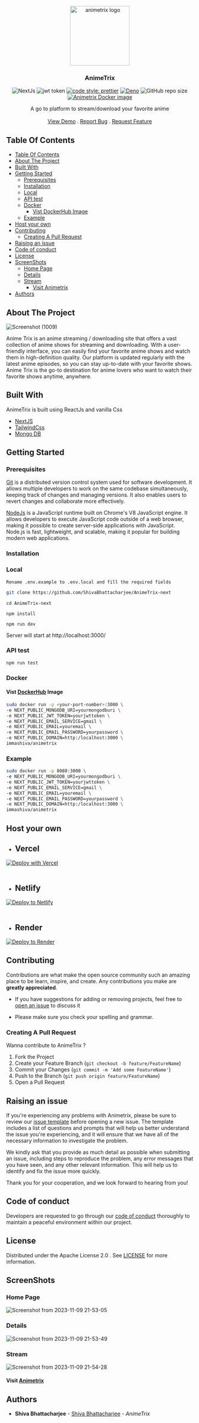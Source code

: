 <a href="https://github.com/ShivaBhattacharjee/AnimeTrix-next">
<p align="center">
    <img src="https://github.com/ShivaBhattacharjee/AnimeTrix-next/assets/95211406/3984ffef-a0ad-4314-b017-5ffb6213ed9c" width="160px"  alt="animetrix logo" align="center">
  </a>
<br/>
  <h3 align="center">AnimeTrix</h3>


<div align="center" >

![NextJs](https://img.shields.io/badge/next.js-000000?style=for-the-badge&logo=nextdotjs&logoColor=white)
![jwt token](http://jwt.io/img/badge-compatible.svg)
[![code style: prettier](https://img.shields.io/badge/code_style-prettier-ff69b4.svg?style=flat-square)](https://github.com/prettier/prettier)
[![Deno](https://github.com/ShivaBhattacharjee/AnimeTrix-next/actions/workflows/deno.yml/badge.svg)](https://github.com/ShivaBhattacharjee/AnimeTrix-next/actions/workflows/deno.yml)
![GitHub repo size](https://img.shields.io/github/repo-size/shivabhattacharjee/animetrix-next)
[![Animetrix Docker image](https://github.com/ShivaBhattacharjee/AnimeTrix-next/actions/workflows/main.yml/badge.svg?branch=main)](https://github.com/ShivaBhattacharjee/AnimeTrix-next/actions/workflows/main.yml)


  </div>
  <p align="center">
    A go to platform to stream/download your favorite anime
    <br/>
    <br/>
    <a href="https://animetrix.xyz/">View Demo</a>
    .
    <a href="https://github.com/ShivaBhattacharjee/AnimeTrix-next/issues">Report Bug</a>
    .
    <a href="https://github.com/ShivaBhattacharjee/AnimeTrix-next/issues">Request Feature</a>
  </p>
</p>



## Table Of Contents

- [Table Of Contents](#table-of-contents)
- [About The Project](#about-the-project)
- [Built With](#built-with)
- [Getting Started](#getting-started)
  - [Prerequisites](#prerequisites)
  - [Installation](#installation)
  - [Local](#local)
  - [API test](#api-test)
  - [Docker](#docker)
    - [Vist DockerHub Image](#vist-dockerhub-image)
  - [Example](#example)
- [Host your own](#host-your-own)
- [Contributing](#contributing)
  - [Creating A Pull Request](#creating-a-pull-request)
- [Raising an issue](#raising-an-issue)
- [Code of conduct](#code-of-conduct)
- [License](#license)
- [ScreenShots](#screenshots)
  - [Home Page](#home-page)
  - [Details](#details)
  - [Stream](#stream)
    - [Visit Animetrix](#visit-animetrix)
- [Authors](#authors)

## About The Project
![Screenshot (1009)](https://github.com/ShivaBhattacharjee/AnimeTrix-next/assets/95211406/d872a750-4fa9-4a31-8a13-71f859ab8cf9)

Anime Trix is an anime streaming / downloading site that offers a vast collection of anime shows for streaming and downloading. With a user-friendly interface, you can easily find your favorite anime shows and watch them in high-definition quality. Our platform is updated regularly with the latest anime episodes, so you can stay up-to-date with your favorite shows. Anime Trix is the go-to destination for anime lovers who want to watch their favorite shows anytime, anywhere.

## Built With

AnimeTrix is built using ReactJs and vanilla Css

* [NextJS](https://nextjs.org)
* [TailwindCss](https://tailwindcss.com/)
* [Mongo DB](https://www.mongodb.com/)


## Getting Started


### Prerequisites

<a href="https://git-scm.com/downloads" >Git</a> is a distributed version control system used for software development. It allows multiple developers to work on the same codebase simultaneously, keeping track of changes and managing versions. It also enables users to revert changes and collaborate more effectively.



<a href="https://nodejs.org/en/download/">NodeJs</a> is a JavaScript runtime built on Chrome's V8 JavaScript engine. It allows developers to execute JavaScript code outside of a web browser, making it possible to create server-side applications with JavaScript. Node.js is fast, lightweight, and scalable, making it popular for building modern web applications.


### Installation
### Local
```Rename .env.example to .env.local and fill the required fields```
```bash
git clone https://github.com/ShivaBhattacharjee/AnimeTrix-next
```
```
cd AnimeTrix-next
```
```
npm install
```
```
npm run dev
```
Server will start at http://localhost:3000/

### API test
```
npm run test
```

### Docker

#### Vist <a href="https://hub.docker.com/repository/docker/immashiva/animetrix/general" target="_blank">DockerHub</a> Image

```bash
sudo docker run -p <your-port-number>:3000 \
-e NEXT_PUBLIC_MONGODB_URI=yourmongodburi \
-e NEXT_PUBLIC_JWT_TOKEN=yourjwttoken \
-e NEXT_PUBLIC_EMAIL_SERVICE=gmail \
-e NEXT_PUBLIC_EMAIL=youremail \
-e NEXT_PUBLIC_EMAIL_PASSWORD=yourpassword \
-e NEXT_PUBLIC_DOMAIN=http:/localhost:3000 \
immashiva/animetrix
```

### Example

```bash
sudo docker run -p 8080:3000 \
-e NEXT_PUBLIC_MONGODB_URI=yourmongodburi \
-e NEXT_PUBLIC_JWT_TOKEN=yourjwttoken \
-e NEXT_PUBLIC_EMAIL_SERVICE=gmail \
-e NEXT_PUBLIC_EMAIL=youremail \
-e NEXT_PUBLIC_EMAIL_PASSWORD=yourpassword \
-e NEXT_PUBLIC_DOMAIN=http:/localhost:3000 \
immashiva/animetrix
```

## Host your own
* ## Vercel

[![Deploy with Vercel](https://vercel.com/button)](https://vercel.com/new/clone?repository-url=https%3A%2F%2Fgithub.com%2FShivaBhattacharjee%2FAnimeTrix-next)
<br/>
<br/>

* ## Netlify

[![Deploy to Netlify](https://www.netlify.com/img/deploy/button.svg)](https://app.netlify.com/start/deploy?repository=https://github.com/ShivaBhattacharjee/AnimeTrix-next)
<br/>
<br/>

* ## Render

[![Deploy to Render](https://render.com/images/deploy-to-render-button.svg)](https://render.com/deploy?repo=https://github.com/ShivaBhattacharjee/AnimeTrix-next)

## Contributing

Contributions are what make the open source community such an amazing place to be learn, inspire, and create. Any contributions you make are **greatly appreciated**.
* If you have suggestions for adding or removing projects, feel free to [open an issue](https://github.com/ShivaBhattacharjee/AnimeTrix-next/issues) to discuss it

* Please make sure you check your spelling and grammar.

### Creating A Pull Request

Wanna contribute to AnimeTrix ?

1. Fork the Project
2. Create your Feature Branch (`git checkout -b feature/FeatureName`)
3. Commit your Changes (`git commit -m 'Add some FeatureName'`)
4. Push to the Branch (`git push origin feature/FeatureName`)
5. Open a Pull Request


## Raising an issue

If you're experiencing any problems with Animetrix, please be sure to review our [issue template](https://github.com/ShivaBhattacharjee/AnimeTrix-next/tree/main/.github/ISSUE_TEMPLATE) before opening a new issue. The template includes a list of questions and prompts that will help us better understand the issue you're experiencing, and it will ensure that we have all of the necessary information to investigate the problem.

We kindly ask that you provide as much detail as possible when submitting an issue, including steps to reproduce the problem, any error messages that you have seen, and any other relevant information. This will help us to identify and fix the issue more quickly.

Thank you for your cooperation, and we look forward to hearing from you!

## Code of conduct

Developers are requested to go through our <a href="https://github.com/ShivaBhattacharjee/AnimeTrix-next/blob/main/CODE_OF_CONDUCT.md">code of conduct</a> thoroughly to maintain a peaceful environment within our project.

## License

Distributed under the Apache License 2.0 . See [LICENSE](https://github.com/ShivaBhattacharjee/AnimeTrix-next/blob/main/LICENSE) for more information.

## ScreenShots
### Home Page
![Screenshot from 2023-11-09 21-53-05](https://github.com/ShivaBhattacharjee/AnimeTrix-next/assets/95211406/9289e34c-2122-46d6-ba0c-5b31a05cac48)

### Details
![Screenshot from 2023-11-09 21-53-49](https://github.com/ShivaBhattacharjee/AnimeTrix-next/assets/95211406/bb8e291c-9ec9-4d2d-9501-9c46e42915da)

### Stream
![Screenshot from 2023-11-09 21-54-28](https://github.com/ShivaBhattacharjee/AnimeTrix-next/assets/95211406/ea8de1b1-4895-48e7-a98a-7b46386c14bd)

#### Visit <a href = "https://animetrix.xyz" target="_blank">Animetrix</a>
## Authors

* **Shiva Bhattacharjee** - [Shiva Bhattacharjee](https://github.com/ShivaBhattacharjee) - *AnimeTrix*
